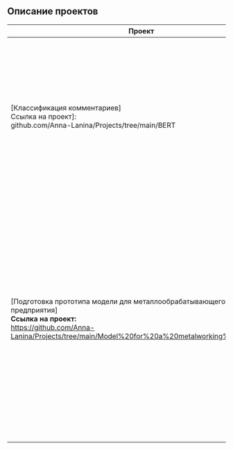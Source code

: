 ## Описание проектов

| Проект        | Описание          | Инструменты                                                      |
|---------------|-------------------|------------------------------------------------------------------|
| [Классификация комментариев] <br/> Ссылка на проект]:<br/> github.com/Anna-Lanina/Projects/tree/main/BERT| **Цель:** создать инструмент, который будет искать токсичные комментарии и отправлять их на модерацию для интернет-магазина. <br/> Обучена модель классифицировать комментарии на позитивные и негативные. <br/>  Построена модель со значением метрики качества F1 не меньше 0.75.|Python, Pandas, sklearn, numpy, LightGBM, Catboost, BERT, Logistic Regression, Machine Learning, PyTorch|
| [Подготовка прототипа модели для металлообрабатывающего предприятия] <br/>**Ссылка на проект:** <br/> https://github.com/Anna-Lanina/Projects/tree/main/Model%20for%20a%20metalworking%20enterprise |Компания разрабатывает решения для эффективной работы золотодобывающей отрасли. <br/>**Цель:** построить модель, предсказывающую коэффициент восстановления золота из золотосодержащей руды. <br/> Проанализированы данные с параметрами добычи и очистки. <br/> Построена и обучена модель, помогающая оптимизировать производство, чтобы не запускать предприятие с убыточными характеристиками.|Python, Pandas, sklearn, numpy, Seaborn, Matplotlib, math, Logistic Regression, SciPy, Decision Tree Regressor, GridSearchCV, sMAPE, Random Forest Regression, Machine Learning|




